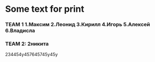 # Some text for print
### TEAM 1 1.Максим 2.Леонид 3.Кирилл 4.Игорь 5.Алексей 6.Владисла
### TEAM 2: 2никита
234454y457645745y45y
